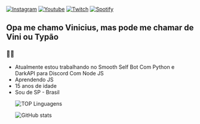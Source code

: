 <a href= https://www.instagram.com/typevs/) >![Instagram](https://img.shields.io/badge/Instagram-E4405F?style=for-the-badge&logo=instagram&logoColor=white)</a>
<a href= https://www.youtube.com/channel/UCsY9wnUKRznPZy1L7jpZfnQ)>![Youtube](https://img.shields.io/badge/YouTube-FF0000?style=for-the-badge&logo=youtube&logoColor=white)</a>
<a href= https://www.twitch.tv/typaoo)>![Twitch](https://img.shields.io/badge/Twitch-9146FF?style=for-the-badge&logo=twitch&logoColor=white)</a>
<a href=https://open.spotify.com/user/czghl07of3mllegu3mgw96a90)>![Spotify](https://img.shields.io/badge/Spotify-1ED760?&style=for-the-badge&logo=spotify&logoColor=white)</a>

## Opa me chamo Vinicius, mas pode me chamar de Vini ou Typão
### 🤠🤙

- Atualmente estou trabalhando no Smooth Self Bot Com Python e DarkAPI para Discord Com Node JS
- Aprendendo JS
- 15 anos de idade
- Sou de SP - Brasil

⠀
⠀![TOP Linguagens](https://github-readme-stats.vercel.app/api/top-langs/?username=typevs&layout=compact&theme=dracula)

⠀
⠀![GitHub stats](https://github-readme-stats.vercel.app/api?username=typevs&show_icons=true&theme=dracula) 
